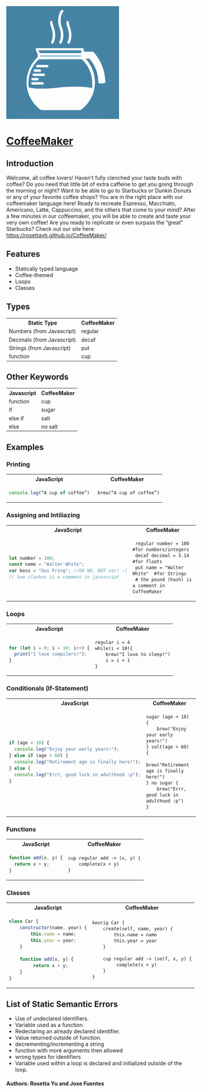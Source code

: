 <img src=./docs/imgs/logo.jpg width="300" height="300">

# [CoffeeMaker](https://rosettayh.github.io/CoffeeMaker/)

## Introduction

Welcome, all coffee lovers! Haven’t fully clenched your taste buds with coffee? Do you need that little bit of extra caffeine to get you going through the morning or night? Want to be able to go to Starbucks or Dunkin Donuts or any of your favorite coffee shops? You are in the right place with our coffeemaker language here! Ready to recreate Espresso, Macchiato, Americano, Latte, Cappuccino, and the others that come to your mind? After a few minutes in our coffeemaker, you will be able to create and taste your very own coffee! Are you ready to replicate or even surpass the “great” Starbucks? Check out our site here: https://rosettayh.github.io/CoffeeMaker/

## Features

- Statically typed language
- Coffee-themed
- Loops
- Classes

## Types

<table>
  <tr>
    <th>Static Type</th>
    <th>CoffeeMaker</th>
  </tr>
  <tr>
    <td>Numbers (from Javascript)</td>
	<td>regular</td>
  </tr>
  <tr>
    <td>Decimals (from Javascript)</td>
	<td>decaf</td>
  </tr>
  <tr>
    <td>Strings (from Javascript)</td>
	<td>put</td>
  </tr>
  <tr>
    <td>function</td>
    <td>cup</td>
  </tr>
</table>

## Other Keywords

<table>
  <tr>
    <th>Javascript</th>
    <th>CoffeeMaker</th>
  </tr>
  <tr>
    <td>function</td>
    <td>cup</td>
  </tr>
  <tr>
    <td>if</td>
    <td>sugar</td>
  </tr>
  <tr>
    <td>else if</td>
    <td>salt</td>
  </tr>
  <tr>
    <td>else</td>
    <td>no salt</td>
  </tr>
</table>

## Examples

### Printing

<table>
<tr> <th>JavaScript</th><th>CoffeeMaker</th><tr>
</tr>
<td>

```javascript
console.log(“A cup of coffee”)
```

</td>

<td>

```
 brew(“A cup of coffee”)
```

</td>
</table>

### Assigning and Intiliazing

<table>
<tr> <th>JavaScript</th><th>CoffeeMaker</th><tr>
</tr>
<td>

```javascript
let number = 100;
const name = "Walter White";
var boss = "Gus Fring"; //OH NO, NOT var! :(
// two slashes is a comment in javascript
```

</td>

<td>

```
 regular number = 100 	#for numbers/integers
 decaf decimal = 3.14 	#for floats
 put name = "Walter White" 	#for Strings
 # the pound (hash) is a comment in CoffeeMaker
```

</td>
</table>

### Loops

<table>
<tr> <th>JavaScript</th><th>CoffeeMaker</th><tr>
</tr>
<td>

```javascript
for (let i = 0; i < 10; i++) {
  print("I love compilers!");
}
```

</td>

<td>

```
regular i = 4
while(i < 10){
	brew("I love to sleep!")
	i = i + 1
}
```

</td>
</table>

### Conditionals (If-Statement)

<table>
<tr> <th>JavaScript</th><th>CoffeeMaker</th><tr>
</tr>
<td>

```javascript
if (age < 18) {
  console.log("Enjoy your early years!");
} else if (age > 60) {
  console.log("Retirement age is finally here!");
} else {
  console.log("Errr, good luck in adulthood :p");
}
```

</td>

<td>

```
sugar (age < 18) {
    brew("Enjoy your early years!")
} salt(age > 60) {
    brew("Retirement age is finally here!")
} no sugar {
    brew("Errr, good luck in adulthood :p")
}
```

</td>
</table>

### Functions

<table>
<tr> <th>JavaScript</th><th>CoffeeMaker</th><tr>
</tr>
<td>

```javascript
function add(x, y) {
  return x + y;
}
```

</td>

<td>

```
cup regular add -> (x, y) {
    complete(x + y)
}
```

</td>
</table>

### Classes

<table>
<tr> <th>JavaScript</th><th>CoffeeMaker</th><tr>
</tr>
<td>

```javascript
class Car {
    constructor(name, year) {
        this.name = name;
        this.year = year;
    }

    function add(x, y) {
         return x + y;
    }
}
```

</td>

<td>

```
keurig Car {
    create(self, name, year) {
        this.name = name
        this.year = year
    }

    cup regular add -> (self, x, y) {
         complete(x + y)
    }
}
```

</td>
</table>

## List of Static Semantic Errors

- Use of undeclared identifiers.
- Variable used as a function.
- Redeclaring an already declared identifier.
- Value returned outside of function.
- decrementing/incrementing a string
- function with more arguments then allowed
- wrong types for identifiers
- Variable used within a loop is declared and initialized outside of the loop.

#### Authors: Rosetta Yu and Jose Fuentes
